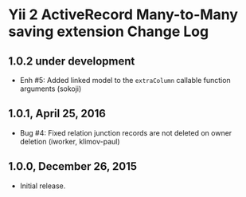 Yii 2 ActiveRecord Many-to-Many saving extension Change Log
===========================================================

1.0.2 under development
-----------------------

- Enh #5: Added linked model to the `extraColumn` callable function arguments (sokoji)


1.0.1, April 25, 2016
---------------------

- Bug #4: Fixed relation junction records are not deleted on owner deletion (iworker, klimov-paul)


1.0.0, December 26, 2015
------------------------

- Initial release.
